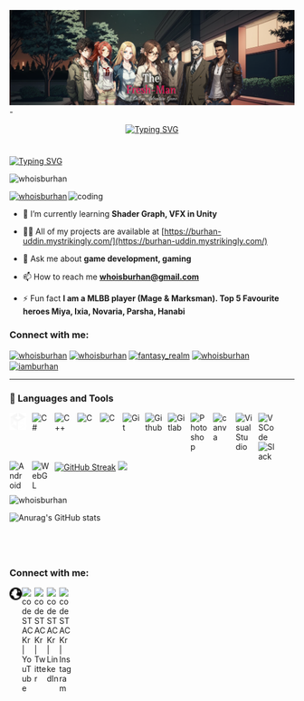 ![logo](https://github.com/whoisburhan/whoisburhan/blob/main/FRESH-MAN.png)
-<p align="center">[![Typing SVG](https://readme-typing-svg.demolab.com?font=Anton&size=30&pause=1000&color=F20047&center=true&vCenter=true&random=false&height=35&lines=Game+Developer;Game+Programmer;Shader+Artist;An+Alien+From+Mars;Anime+Freak;Moronic+Gamer;Software+Engineer)](https://git.io/typing-svg)</p>

#

<!--- <h1 align="center">Hi 👋, I'm BURHAN</h1> -->
<a href="https://git.io/typing-svg"><img src="https://readme-typing-svg.demolab.com?font=Anton&pause=1000&color=F70C64&vCenter=true&random=false&width=435&lines=A+Moronic+Game+Developer;A+Moronic+Programmer;Shader+Artist;Crazy+Anime+Lover;A+Moronic+Gamer;Software+Engineer;Alien+From+Mars++%F0%9F%91%BD" alt="Typing SVG" /></a>
<p align="left"> <img src="https://komarev.com/ghpvc/?username=whoisburhan&label=Profile%20views&color=0e75b6&style=flat" alt="whoisburhan" /></p> 
<img align="right" alt="coding" width="400" src="https://media.tenor.com/yz5C6S2X7c4AAAAC/alien-aliens.gif">



<p align=""> <a href="https://twitter.com/whoisburhan" target="blank"><img src="https://img.shields.io/twitter/follow/whoisburhan?logo=twitter&style=for-the-badge" alt="whoisburhan" /></a> </p>


- 🌱 I’m currently learning **Shader Graph, VFX in Unity**

- 👨‍💻 All of my projects are available at [https://burhan-uddin.mystrikingly.com/](https://burhan-uddin.mystrikingly.com/)

- 💬 Ask me about **game development, gaming**

- 📫 How to reach me **whoisburhan@gmail.com**

- ⚡ Fun fact **I am a MLBB player (Mage & Marksman). Top 5 Favourite heroes Miya, Ixia, Novaria, Parsha, Hanabi**

<h3 align="left">Connect with me:</h3>
<p align="left">
<a href="https://twitter.com/whoisburhan" target="blank"><img align="center" src="https://raw.githubusercontent.com/rahuldkjain/github-profile-readme-generator/master/src/images/icons/Social/twitter.svg" alt="whoisburhan" height="30" width="40" /></a>
<a href="https://linkedin.com/in/whoisburhan" target="blank"><img align="center" src="https://raw.githubusercontent.com/rahuldkjain/github-profile-readme-generator/master/src/images/icons/Social/linked-in-alt.svg" alt="whoisburhan" height="30" width="40" /></a>
<a href="https://www.youtube.com/c/fantasy_realm" target="blank"><img align="center" src="https://raw.githubusercontent.com/rahuldkjain/github-profile-readme-generator/master/src/images/icons/Social/youtube.svg" alt="fantasy_realm" height="30" width="40" /></a>
<a href="https://www.leetcode.com/whoisburhan" target="blank"><img align="center" src="https://raw.githubusercontent.com/rahuldkjain/github-profile-readme-generator/master/src/images/icons/Social/leet-code.svg" alt="whoisburhan" height="30" width="40" /></a>
<a href="https://discord.gg/iamburhan" target="blank"><img align="center" src="https://raw.githubusercontent.com/rahuldkjain/github-profile-readme-generator/master/src/images/icons/Social/discord.svg" alt="iamburhan" height="30" width="40" /></a>
</p>

---

### 🧰 Languages and Tools

<img align="left" alt="Unity" width="30px" style="padding-right:10px;" src="Unity_White.svg" src-dark="Unity_Black.svg"/>
<img align="left" alt="C#" width="30px" style="padding-right:10px;"  src="https://cdn.jsdelivr.net/gh/devicons/devicon/icons/csharp/csharp-original.svg" />
<img align="left" alt="C++" width="30px" style="padding-right:10px;" src="https://cdn.jsdelivr.net/gh/devicons/devicon/icons/cplusplus/cplusplus-original.svg" />
<img align="left" alt="C" width="30px" style="padding-right:10px;" src="https://cdn.jsdelivr.net/gh/devicons/devicon/icons/c/c-original.svg" />
<img align="left" alt="C" width="30px" style="padding-right:10px;" src="https://cdn.jsdelivr.net/gh/devicons/devicon/icons/python/python-original-wordmark.svg" />
<img align="left" alt="Git" width="30px" style="padding-right:10px;" src="https://cdn.jsdelivr.net/gh/devicons/devicon/icons/git/git-plain-wordmark.svg" />
<img align="left" alt="Github" width="30px" style="padding-right:10px;" src="https://cdn.jsdelivr.net/gh/devicons/devicon/icons/github/github-original-wordmark.svg" />
<img align="left" alt="Gitlab" width="30px" style="padding-right:10px;" src="https://cdn.jsdelivr.net/gh/devicons/devicon/icons/gitlab/gitlab-original-wordmark.svg" />
<img align="left" alt="Photoshop" width="30px" style="padding-right:10px;" src="https://cdn.jsdelivr.net/gh/devicons/devicon/icons/photoshop/photoshop-plain.svg" />
<img align="left" alt="canva" width="30px" style="padding-right:10px;" src="https://cdn.jsdelivr.net/gh/devicons/devicon/icons/canva/canva-original.svg" />
<img align="left" alt="VisualStudio" width="30px" style="padding-right:10px;" src="https://cdn.jsdelivr.net/gh/devicons/devicon/icons/visualstudio/visualstudio-plain.svg" />
<img align="left" alt="VSCode" width="30px" style="padding-right:10px;" src="https://cdn.jsdelivr.net/gh/devicons/devicon/icons/vscode/vscode-original.svg" />
<img align="left" alt="Slack" width="30px" style="padding-right:10px;" src="https://cdn.jsdelivr.net/gh/devicons/devicon/icons/slack/slack-original.svg" />
<img align="left" alt="Android" width="30px" style="padding-right:10px;" src="https://cdn.jsdelivr.net/gh/devicons/devicon/icons/android/android-original.svg" />
<img align="left" alt="WebGL" width="30px" style="padding-right:10px;" src="https://cdn.jsdelivr.net/gh/devicons/devicon/icons/html5/html5-original.svg" />
</br>

#

[![GitHub Streak](https://github-readme-streak-stats.herokuapp.com?user=whoisburhan&theme=dark&fire=EB6B43)](https://git.io/streak-stats) ![](https://leetcard.jacoblin.cool/whoisburhan?ext=activity&theme=dark) 

#

<p align="left"><img align="center" src="https://github-readme-stats.vercel.app/api/top-langs?username=whoisburhan&show_icons=true&locale=en&layout=compact&theme=radical" alt="whoisburhan" /></p>

![Anurag's GitHub stats](https://github-readme-stats.vercel.app/api?username=whoisburhan&show_icons=true&theme=radical)


#

</br>




### Connect with me:

[<img align="left" alt="codeSTACKr.com" width="22px" src="https://raw.githubusercontent.com/iconic/open-iconic/master/svg/globe.svg" />][website]
[<img align="left" alt="codeSTACKr | YouTube" width="22px" src="https://cdn.jsdelivr.net/npm/simple-icons@v3/icons/youtube.svg" />][youtube]
[<img align="left" alt="codeSTACKr | Twitter" width="22px" src="https://cdn.jsdelivr.net/npm/simple-icons@v3/icons/twitter.svg" />][Twitter]
[<img align="left" alt="codeSTACKr | LinkedIn" width="22px" src="https://cdn.jsdelivr.net/npm/simple-icons@v3/icons/linkedin.svg" />][linkedin]
[<img align="left" alt="codeSTACKr | Instagram" width="22px" src="https://cdn.jsdelivr.net/npm/simple-icons@v3/icons/instagram.svg" />][instagram]


[website]: https://burhan-uddin.mystrikingly.com
[Twitter]: https://twitter.com/whoisburhan
[youtube]: https://www.youtube.com/channel/UC1sdbmziSR3Abluba5bfQww
[instagram]: https://instagram.com/whoisburhan
[linkedin]: https://www.linkedin.com/in/burhan-uddin-258420148/
